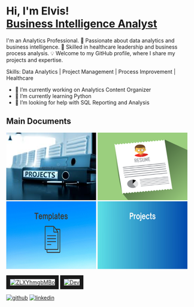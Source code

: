 <h1>Hi, I'm Elvis! <br/><a href="https://www.linkedin.com/in/elvisrodriguezr/">Business Intelligence Analyst</a></h1>



I'm an Analytics Professional. 🚀 Passionate about data analytics and business intelligence. 💼 Skilled in healthcare leadership and business process analysis. 💡 Welcome to my GitHub profile, where I share my projects and expertise.

Skills: Data Analytics | Project Management | Process Improvement | Healthcare

- 🔭 I’m currently working on Analytics Content Organizer 
- 🌱 I’m currently learning Python 
- 🤔 I’m looking for help with SQL Reporting and Analysis 
## Main Documents

[<img src='https://github.com/Erodfl/Erodfl/blob/main/Projects.jpeg' alt='Projects' width='240' height='180'>](https://github.com/Erodfl/Projects/blob/main/README.md)
[<img src='https://github.com/Erodfl/Erodfl/blob/main/Redumeimg.png' alt='Resume' width='240' height='180'>](https://github.com/Erodfl/Erodfl/blob/main/ElvisRodriguez_Resume(C05).pdf)
[<img src='https://github.com/Erodfl/Erodfl/blob/main/Template.jpg' alt='Projects' width='240' height='180'>](https://github.com/Erodfl/Projects/blob/main/README.md)
[<img src='https://github.com/Erodfl/Erodfl/blob/main/Projects.jpg' alt='Projects' width='240' height='180'>](https://github.com/Erodfl/Projects/blob/main/README.md)

<a href="https://github.com/Erodfl/Erodfl/blob/main/ElvisRodriguez_Resume(C05).pdf" target="_blank"><img src="http://img.youtube.com/vi/7U5jjXEqwmI/0.jpg" 
alt="ZLXYhmgbMBo" width="240" height="180" border="10" /></a>
<a href="https://www.youtube.com/watch?v=KhGWbt1dAKQ" target="_blank"><img src="http://img.youtube.com/vi/7U5jjXEqwmI/0.jpg" 
alt="Dev" width="240" height="180" border="10" /></a>



[<img src='https://cdn.jsdelivr.net/npm/simple-icons@3.0.1/icons/github.svg' alt='github' height='40'>](https://github.com/Erodfl)  [<img src='https://cdn.jsdelivr.net/npm/simple-icons@3.0.1/icons/linkedin.svg' alt='linkedin' height='40'>](https://www.linkedin.com/in/elvisrodriguezr/)  


